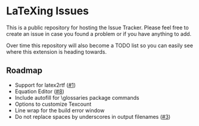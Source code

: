 LaTeXing Issues
========

This is a public repository for hosting the Issue Tracker. Please feel free to create an issue in case you found a problem or if you have anything to add.

Over time this repository will also become a TODO list so you can easily see where this extension is heading towards.


Roadmap
-------

- Support for latex2rtf ([#1](/../../issues/1))
- Equation Editor ([#8](/../../issues/8))
- Include autofill for \glossaries package commands
- Options to customize Texcount
- Line wrap for the build error window
- Do not replace spaces by underscores in output filenames ([#3](/../../issues/3))
